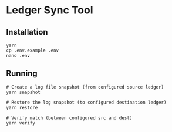# Ledger Sync Tool

## Installation

```
yarn
cp .env.example .env
nano .env
```

## Running

```
# Create a log file snapshot (from configured source ledger)
yarn snapshot

# Restore the log snapshot (to configured destination ledger)
yarn restore

# Verify match (between configured src and dest)
yarn verify
```